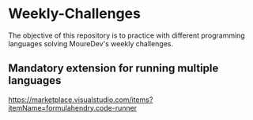 # Weekly-Challenges
The objective of this repository is to practice with different programming languages ​​solving MoureDev's weekly challenges.

## Mandatory extension for running multiple languages
https://marketplace.visualstudio.com/items?itemName=formulahendry.code-runner
